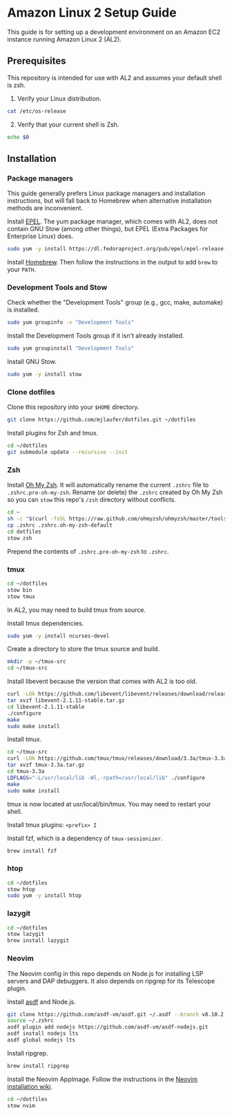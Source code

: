 # Amazon Linux 2 Setup Guide

This guide is for setting up a development environment on an Amazon EC2 instance running Amazon Linux 2 (AL2).

## Prerequisites

This repository is intended for use with AL2 and assumes your default shell is zsh.

1. Verify your Linux distribution.

```sh
cat /etc/os-release
```

2. Verify that your current shell is Zsh.

```sh
echo $0
```

## Installation

### Package managers

This guide generally prefers Linux package managers and installation instructions, but will fall back to Homebrew when alternative installation methods are inconvenient.

Install [EPEL](https://docs.fedoraproject.org/en-US/epel/). The yum package manager, which comes with AL2, does not contain GNU Stow (among other things), but EPEL (Extra Packages for Enterprise Linux) does.

```sh
sudo yum -y install https://dl.fedoraproject.org/pub/epel/epel-release-latest-7.noarch.rpm
```

Install [Homebrew](https://brew.sh/). Then follow the instructions in the output to add `brew` to your `PATH`.

### Development Tools and Stow

Check whether the "Development Tools" group (e.g., gcc, make, automake) is installed.

```sh
sudo yum groupinfo -v "Development Tools"
```

Install the Development Tools group if it isn't already installed.

```sh
sudo yum groupinstall "Development Tools"
```

Install GNU Stow.

```sh
sudo yum -y install stow
```

### Clone dotfiles

Clone this repository into your `$HOME` directory.

```sh
git clone https://github.com/mjlaufer/dotfiles.git ~/dotfiles
```

Install plugins for Zsh and tmux.

```sh
cd ~/dotfiles
git submodule update --recursive --init
```

### Zsh

Install [Oh My Zsh](https://github.com/ohmyzsh/ohmyzsh). It will automatically rename the current `.zshrc` file to `.zshrc.pre-oh-my-zsh`. Rename (or delete) the `.zshrc` created by Oh My Zsh so you can `stow` this repo's `/zsh` directory without conflicts.

```sh
cd ~
sh -c "$(curl -fsSL https://raw.github.com/ohmyzsh/ohmyzsh/master/tools/install.sh)"
cp .zshrc .zshrc.oh-my-zsh-default
cd dotfiles
stow zsh
```

Prepend the contents of `.zshrc.pre-oh-my-zsh` to `.zshrc`.

### tmux

```sh
cd ~/dotfiles
stow bin
stow tmux
```

In AL2, you may need to build tmux from source.

Install tmux dependencies.

```sh
sudo yum -y install ncurses-devel
```

Create a directory to store the tmux source and build.

```sh
mkdir -p ~/tmux-src
cd ~/tmux-src
```

Install libevent because the version that comes with AL2 is too old.

```sh
curl -LOk https://github.com/libevent/libevent/releases/download/release-2.1.11-stable/libevent-2.1.11-stable.tar.gz
tar xvzf libevent-2.1.11-stable.tar.gz
cd libevent-2.1.11-stable
./configure
make
sudo make install
```

Install tmux.

```sh
cd ~/tmux-src
curl -LOk https://github.com/tmux/tmux/releases/download/3.3a/tmux-3.3a.tar.gz
tar xvzf tmux-3.3a.tar.gz
cd tmux-3.3a
LDFLAGS="-L/usr/local/lib -Wl,-rpath=/usr/local/lib" ./configure
make
sudo make install
```

tmux is now located at usr/local/bin/tmux. You may need to restart your shell.

Install tmux plugins: `<prefix> I`

Install fzf, which is a dependency of `tmux-sessionizer`.

```sh
brew install fzf
```

### htop

```sh
cd ~/dotfiles
stow htop
sudo yum -y install htop
```

### lazygit

```sh
cd ~/dotfiles
stow lazygit
brew install lazygit
```

### Neovim

The Neovim config in this repo depends on Node.js for installing LSP servers and DAP debuggers. It also depends on ripgrep for its Telescope plugin.

Install [asdf](https://asdf-vm.com/) and Node.js.

```sh
git clone https://github.com/asdf-vm/asdf.git ~/.asdf --branch v0.10.2
source ~/.zshrc
asdf plugin add nodejs https://github.com/asdf-vm/asdf-nodejs.git
asdf install nodejs lts
asdf global nodejs lts
```

Install ripgrep.

```sh
brew install ripgrep
```

Install the Neovim AppImage. Follow the instructions in the [Neovim installation wiki](https://github.com/neovim/neovim/wiki/Installing-Neovim#appimage-universal-linux-package).

```sh
cd ~/dotfiles
stow nvim
```
